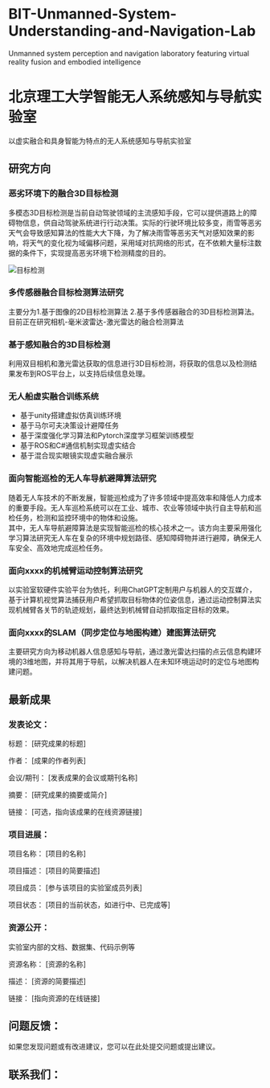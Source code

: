 # BIT-Unmanned-System-Understanding-and-Navigation-Lab
Unmanned system perception and navigation laboratory featuring virtual reality fusion and embodied intelligence

# 北京理工大学智能无人系统感知与导航实验室
以虚实融合和具身智能为特点的无人系统感知与导航实验室

## 研究方向
### 恶劣环境下的融合3D目标检测
多模态3D目标检测是当前自动驾驶领域的主流感知手段，它可以提供道路上的障碍物信息，供自动驾驶系统进行行动决策。实际的行驶环境比较多变，雨雪等恶劣天气会导致感知算法的性能大大下降，为了解决雨雪等恶劣天气对感知效果的影响，将天气的变化视为域偏移问题，采用域对抗网络的形式，在不依赖大量标注数据的条件下，实现提高恶劣环境下检测精度的目的。

![目标检测](docs/imageLab/目标检测.gif)

### 多传感器融合目标检测算法研究
主要分为1.基于图像的2D目标检测算法 2.基于多传感器融合的3D目标检测算法。  
目前正在研究相机-毫米波雷达-激光雷达的融合检测算法

### 基于感知融合的3D目标检测
利用双目相机和激光雷达获取的信息进行3D目标检测，将获取的信息以及检测结果发布到ROS平台上，以支持后续信息处理。

### 无人船虚实融合训练系统
+ 基于unity搭建虚拟仿真训练环境
+ 基于马尔可夫决策设计避障任务
+ 基于深度强化学习算法和Pytorch深度学习框架训练模型
+ 基于ROS和C#通信机制实现虚实结合
+ 基于混合现实眼镜实现虚实融合展示

### 面向智能巡检的无人车导航避障算法研究
随着无人车技术的不断发展，智能巡检成为了许多领域中提高效率和降低人力成本的重要手段。无人车巡检系统可以在工业、城市、农业等领域中执行自主导航和巡检任务，检测和监控环境中的物体和设施。  
其中，无人车导航避障算法是实现智能巡检的核心技术之一。该方向主要采用强化学习算法研究无人车在复杂的环境中规划路径、感知障碍物并进行避障，确保无人车安全、高效地完成巡检任务。

### 面向xxxx的机械臂运动控制算法研究
以实验室软硬件实验平台为依托，利用ChatGPT定制用户与机器人的交互媒介，基于计算机视觉算法捕获用户希望抓取目标物体的位姿信息，通过运动控制算法实现机械臂各关节的轨迹规划，最终达到机械臂自动抓取指定目标的效果。
### 面向xxxx的SLAM（同步定位与地图构建）建图算法研究
主要研究方向为移动机器人信息感知与导航，通过激光雷达扫描的点云信息构建环境的3维地图，并将其用于导航，以解决机器人在未知环境运动时的定位与地图构建问题。


## 最新成果

### 发表论文：
标题： [研究成果的标题]

作者： [成果的作者列表]

会议/期刊： [发表成果的会议或期刊名称]

摘要： [研究成果的摘要或简介]

链接： [可选，指向该成果的在线资源链接]

### 项目进展：

项目名称： [项目的名称]


项目描述： [项目的简要描述]

项目成员： [参与该项目的实验室成员列表]

项目状态： [项目的当前状态，如进行中、已完成等]

### 资源公开：
实验室内部的文档、数据集、代码示例等

资源名称： [资源的名称]

描述： [资源的简要描述]

链接： [指向资源的在线链接]


## 问题反馈： 

如果您发现问题或有改进建议，您可以在此处提交问题或提出建议。

## 联系我们：

